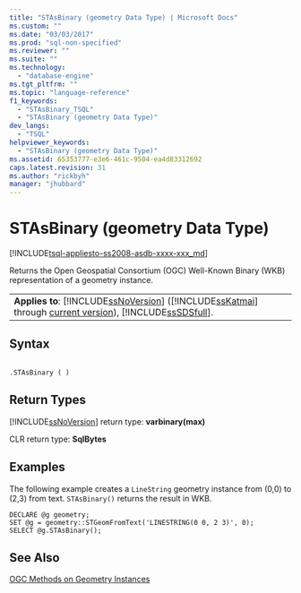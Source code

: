 ```yaml
---
title: "STAsBinary (geometry Data Type) | Microsoft Docs"
ms.custom: ""
ms.date: "03/03/2017"
ms.prod: "sql-non-specified"
ms.reviewer: ""
ms.suite: ""
ms.technology: 
  - "database-engine"
ms.tgt_pltfrm: ""
ms.topic: "language-reference"
f1_keywords: 
  - "STAsBinary_TSQL"
  - "STAsBinary (geometry Data Type)"
dev_langs: 
  - "TSQL"
helpviewer_keywords: 
  - "STAsBinary (geometry Data Type)"
ms.assetid: 65353777-e3e6-461c-9504-ea4d83312692
caps.latest.revision: 31
ms.author: "rickbyh"
manager: "jhubbard"
---
```

# STAsBinary (geometry Data Type)
[!INCLUDE[tsql-appliesto-ss2008-asdb-xxxx-xxx_md](../../relational-databases/import-export/includes/tsql-appliesto-ss2008-asdb-xxxx-xxx-md.md)]

  Returns the Open Geospatial Consortium (OGC) Well-Known Binary (WKB) representation of a geometry instance.  
  
||  
|-|  
|**Applies to**: [!INCLUDE[ssNoVersion](../../advanced-analytics/r-services/includes/ssnoversion-md.md)] ([!INCLUDE[ssKatmai](../../analysis-services/data-mining/includes/sskatmai-md.md)] through [current version](http://go.microsoft.com/fwlink/p/?LinkId=299658)), [!INCLUDE[ssSDSfull](../../analysis-services/multidimensional-models/includes/sssdsfull-md.md)].|  
  
## Syntax  
  
```  
  
.STAsBinary ( )  
```  
  
## Return Types  
 [!INCLUDE[ssNoVersion](../../advanced-analytics/r-services/includes/ssnoversion-md.md)] return type: **varbinary(max)**  
  
 CLR return type: **SqlBytes**  
  
## Examples  
 The following example creates a `LineString` geometry instance from (0,0) to (2,3) from text. `STAsBinary()` returns the result in WKB.  
  
```  
DECLARE @g geometry;  
SET @g = geometry::STGeomFromText('LINESTRING(0 0, 2 3)', 0);  
SELECT @g.STAsBinary();  
```  
  
## See Also  
 [OGC Methods on Geometry Instances](../../t-sql/data-types/ogc-methods-on-geometry-instances.md)  
  
  